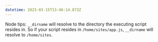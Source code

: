 ```yaml
---
datetime: 2023-03-15T13:46:14.873Z
---
```


Node tips: `__dirname` will resolve to the directory the executing script resides in. So if your script resides in `/home/sites/app.js`, `__dirname` will resolve to `/home/sites`.
